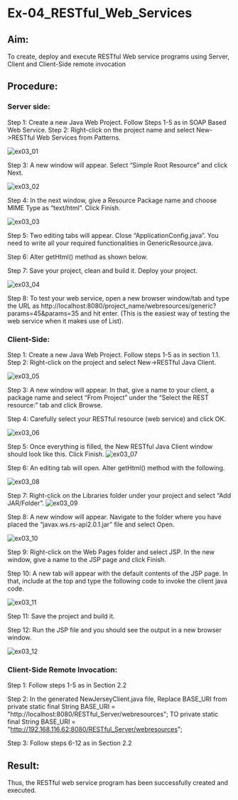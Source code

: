 # Ex-04_RESTful_Web_Services
## Aim:

To create, deploy and execute RESTful Web service programs using Server, Client and Client-Side remote invocation
## Procedure:

### Server side:
Step 1: Create a new Java Web Project. Follow Steps 1-5 as in SOAP Based Web Service.
Step 2: Right-click on the project name and select New->RESTful Web Services from Patterns.


![ex03_01](https://github.com/BALUREDDYVELAYUDHAMGOWTHAM/Ex-04_RESTful_Web_Services/assets/119559905/d373199d-6217-44b5-a1b8-b46a9e9c4896)


Step 3: A new window will appear. Select “Simple Root Resource” and click Next.
 
 
![ex03_02](https://github.com/BALUREDDYVELAYUDHAMGOWTHAM/Ex-04_RESTful_Web_Services/assets/119559905/31f7efbd-ba9f-4ee9-966e-ffb0d31e54a3)


Step 4: In the next window, give a Resource Package name and choose MIME Type as “text/html”. Click Finish.

![ex03_03](https://github.com/BALUREDDYVELAYUDHAMGOWTHAM/Ex-04_RESTful_Web_Services/assets/119559905/eb5725c3-989a-4098-9356-cccafb12c7f8)

Step 5: Two editing tabs will appear. Close “ApplicationConfig.java”. You need to write all your required functionalities in GenericResource.java.

Step 6: Alter getHtml() method as shown below.

Step 7: Save your project, clean and build it. Deploy your project.
 

 
![ex03_04](https://github.com/BALUREDDYVELAYUDHAMGOWTHAM/Ex-04_RESTful_Web_Services/assets/119559905/881e6734-33db-4e61-8232-c3c1cd3ad0f5)


Step 8: To test your web service, open a new browser window/tab and type the URL as http://localhost:8080/project_name/webresources/generic?params=45&params=35 and hit enter. (This is the easiest way of testing the web service when it makes use of List).



### Client-Side:


Step 1: Create a new Java Web Project. Follow steps 1-5 as in section 1.1.
Step 2: Right-click on the project and select New->RESTful Java Client.

![ex03_05](https://github.com/BALUREDDYVELAYUDHAMGOWTHAM/Ex-04_RESTful_Web_Services/assets/119559905/2221286d-88c5-4730-9e5c-9441905ed41a)


Step 3: A new window will appear. In that, give a name to your client, a package name and select “From Project” under the “Select the REST resource:” tab and click Browse. 

Step 4: Carefully select your RESTful resource (web service) and click OK.
 


![ex03_06](https://github.com/BALUREDDYVELAYUDHAMGOWTHAM/Ex-04_RESTful_Web_Services/assets/119559905/b71689de-9318-4b2a-ba33-657b60ebea08)


Step 5: Once everything is filled, the New RESTful Java Client window should look like this. Click Finish.
 ![ex03_07](https://github.com/BALUREDDYVELAYUDHAMGOWTHAM/Ex-04_RESTful_Web_Services/assets/119559905/5a638789-76cd-4e6e-8e0d-93f2e680c939)


Step 6: An editing tab will open. Alter getHtml() method with the following.
 
 ![ex03_08](https://github.com/BALUREDDYVELAYUDHAMGOWTHAM/Ex-04_RESTful_Web_Services/assets/119559905/4076da6b-ee79-4ffe-82f3-63daa536b853)



Step 7: Right-click on the Libraries folder under your project and select “Add JAR/Folder”.
![ex03_09](https://github.com/BALUREDDYVELAYUDHAMGOWTHAM/Ex-04_RESTful_Web_Services/assets/119559905/f565676e-bf24-4f2c-9035-83d957e0f11f)


Step 8: A new window will appear. Navigate to the folder where you have placed the “javax.ws.rs-api2.0.1.jar” file and select Open.
 
 ![ex03_10](https://github.com/BALUREDDYVELAYUDHAMGOWTHAM/Ex-04_RESTful_Web_Services/assets/119559905/1ea59045-7880-415d-a7d6-180a8b0a8435)




Step 9: Right-click on the Web Pages folder and select JSP. In the new window, give a name to the JSP page and click Finish.

Step 10: A new tab will appear with the default contents of the JSP page. In that, include at the top and type the following code to invoke the client java code.

![ex03_11](https://github.com/BALUREDDYVELAYUDHAMGOWTHAM/Ex-04_RESTful_Web_Services/assets/119559905/4a668af1-7a9d-485d-ab47-d400a7742a1b)

Step 11: Save the project and build it.

Step 12: Run the JSP file and you should see the output in a new browser window.
 
 ![ex03_12](https://github.com/BALUREDDYVELAYUDHAMGOWTHAM/Ex-04_RESTful_Web_Services/assets/119559905/5783c8d6-6573-4f4d-ac38-b43c35b94702)



### Client-Side Remote Invocation:


Step 1: Follow steps 1-5 as in Section 2.2

Step 2: In the generated NewJerseyClient.java file, Replace BASE_URI from private static final String BASE_URI = "http://localhost:8080/RESTful_Server/webresources"; TO private static final String BASE_URI = "http://192.168.116.62:8080/RESTful_Server/webresources";

Step 3: Follow steps 6-12 as in Section 2.2


## Result:
 Thus, the RESTful web service program has been successfully created and executed.
